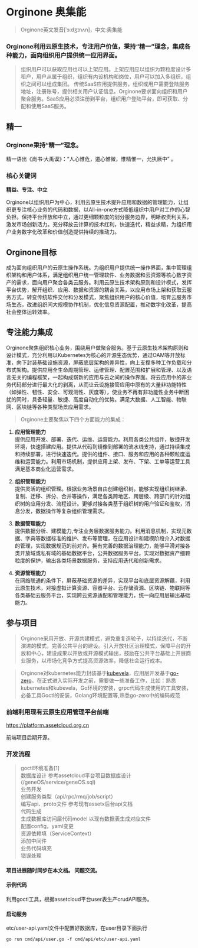 # Orginone **奥集能**

> Orginone英文发音[ˈɔːdʒɪnʌn]，中文:奥集能

  
### **Orginone**利用云原生技术，专注用户价值，秉持“精一”理念，集成各种能力，面向组织用户提供统一应用界面。 

> 组织用户可以获取应用也可以上架应用。上架应用应以组织为颗粒度设计多租户，用户从属于组织，组织有内设机构和岗位，用户可以加入多组织，组织之间可以组成集团。 传统SaaS应用提供服务，组织或用户需要登陆服务地址，注册账号，提供相关用户认证信息。Orginone要求面向组织和用户聚合服务。SaaS应用必须注册到平台，组织用户登陆平台，即可获取、分配和使用SaaS服务。

## 精一
  
### Orginone秉持“精一”理念。
精一语出《尚书·大禹谟》：“人心惟危，道心惟微，惟精惟一，允执厥中” 。
### 核心关键词
**精益、专注、中立**

Orginone以组织用户为中心，利用云原生技术提升应用和数据的管理能力，让组织更专注核心业务的代码和数据，以All-in-one方式降低组织中用户对工作的心智负担。保持平台开放和中立，通过更细颗粒度的划分服务边界，明晰权责利关系，激发市场创新活力。充分释放云计算的技术红利，快速迭代，精益求精，为组织用户业务数字化改革和价值创造提供持续的推动力。

## Orginone目标
成为面向组织用户的云原生操作系统。为组织用户提供统一操作界面，集中管理组织架构和用户体系，满足组织用户统一管理软件、业务数据和云资源等核心数字资产的需求，面向用户聚合各类云服务。利用云原生技术架构原则和设计模式，发挥平台优势，解开组织、应用、数据和资源的耦合关系，以应用市场上架和获取云服务方式，转变传统软件交付和分发模式，聚焦组织用户的核心价值，培育云服务市场生态，改进组织间大规模协作机制，优化信息资源配置，推动数字化改革，提高社会整体运转效率。


## 专注能力集成
Orginone聚焦组织核心业务，围绕用户做聚合服务。基于云原生技术架构原则和设计模式，充分利用以Kubernetes为核心的开源生态优势，通过OAM等开放标准，向下封装基础设施资源，屏蔽底层架构的差异性，向上支撑多种工作负载和分布式架构。提供应用全生命周期管理、运维管理、配置范围和扩展和管理、以及语言无关的编程框架，一起构成崭新的应用与云之间的操作界面。将云应用中的非业务代码部分进行最大化的剥离，从而让云设施接管应用中原有的大量非功能特性（如弹性、韧性、安全、可观测性、灰度等），使业务不再有非功能性业务中断困扰的同时，具备轻量、敏捷、高度自动化的优势。满足大数据、人工智能、物联网、区块链等各种类型场景应用需求。

>Orginone主要聚焦以下四个方面能力的集成：

1. **应用管理能力**    
提供应用开发、部署、迭代、运维、运营能力。利用各类公共组件，敏捷开发环境，快速搭建应用。提供从代码到镜像到部署的流水线支持，通过持续集成和持续部署，进行快速迭代。提供的组件、接口、服务和应用的各种颗粒度运维和运营能力。利用市场机制，提供应用上架、发布、下架、工单等运营工具满足基本商业化运营需求。

1. **组织管理能力**   
提供灵活的组织管理。根据业务场景自由创建组织树。能够实现组织树继承、复制、迁移、拆分、合并等操作，满足各类跨地区、跨层级、跨部门的针对组织树的应用分发、流程设计。更够对接各类基于组织树的用户验证和鉴权，消息分发，数据操作等复杂组织管理需求。

1. **数据管理能力**   
提供数据分析、建模能力,专注业务层数据服务能力。利用消息机制，实现元数据、字典等数据标准的维护、发布等管理，在应用设计和建模阶段介入对数据的管理，实现数据规范的前对齐。拥有完善的数据治理能力，能够平滑对接各类开放域或私有域的基础数据平台，公共数据服务平台。实现对数据资产细颗粒度的保护，输出各类场景数据服务，支持应用迭代和创新需求。

1. **资源管理能力**   
在网络联通的条件下，屏蔽基础资源的差异，实现平台和底层资源解藕，利用云原生技术，对接虚拟计算资源、容器平台、云存储资源、区块链、物联网等各类基础云服务平台，实现跨云资源适配和管理能力，统一向应用层输出基础能力。


## 参与项目
> Orginone采用开放、开源共建模式，避免重复造轮子，以持续迭代，不断演进的模式，完善公共平台的建设。引入开放社区治理模式，保障平台的开放和中心，建设成果以开放或开源模式输出，鼓励在公共平台基础上开展商业服务，以市场化竞争方式提高资源效率，降低社会运行成本。

> Orginone对kubernetes能力封装基于[kubevela](https://github.com/oam-dev/kubevela)，应用层开发基于[go-zero](https://github.com/tal-tech/go-zero)。在正式进入实际开发之前，需要做一些准备工作，比如：熟悉kubernetes和kubevela，Go环境的安装，grpc代码生成使用的工具安装， 必备工具Goctl的安装，Golang环境配置等,熟悉go-zero中的编码规范

### 前端利用现有云原生应用管理平台前端

https://platform.assetcloud.org.cn

前端项目后期开源。

### 开发流程

> goctl环境准备[1]    
> 数据库设计 参考assetcloud平台项目数据库设计 (/geneOS/service/geneOS.sql)   
> 业务开发   
> 创建服务类型（api/rpc/rmq/job/script）   
> 编写api、proto文件 参考现有assetx后台api文档   
> 代码生成   
> 生成数据库访问层代码model 以现有数据表生成对应文件   
> 配置config，yaml变更   
> 资源依赖填（ServiceContext）   
> 添加中间件   
> 业务代码填充   
> 错误处理   

#### 项目进展随时同步在本文档。 问题交流。   


#### 示例代码 

利用goctl工具，根据assetcloud平台user表生产crudAPI服务。

#### 启动服务   

etc/user-api.yaml文件中配置好数据库，在user目录下面执行
```
go run cmd/api/user.go -f cmd/api/etc/user-api.yaml
```